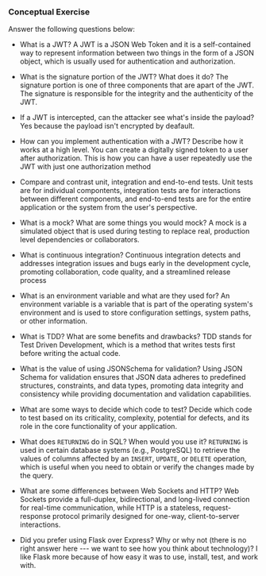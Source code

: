 ### Conceptual Exercise

Answer the following questions below:

- What is a JWT?
  A JWT is a JSON Web Token and it is a self-contained way to represent information between two things in the form of a JSON object, which is usually used for authentication and authorization.

- What is the signature portion of the JWT?  What does it do?
  The signature portion is one of three components that are apart of the JWT. The signature is responsible for the integrity and the authenticity of the JWT.

- If a JWT is intercepted, can the attacker see what's inside the payload?
  Yes because the payload isn't encrypted by deafault.

- How can you implement authentication with a JWT?  Describe how it works at a high level.
  You can create a digitally signed token to a user after authorization. This is how you can have a user repeatedly use the JWT with just one authorization method

- Compare and contrast unit, integration and end-to-end tests.
  Unit tests are for individual compontents, integration tests are for interactions between different components, and end-to-end tests are for the entire application or the system from the user's perspective.

- What is a mock? What are some things you would mock?
  A mock is a simulated object that is used during testing to replace real, production level dependencies or collaborators.

- What is continuous integration?
  Continuous integration detects and addresses integration issues and bugs early in the development cycle, promoting collaboration, code quality, and a streamlined release process

- What is an environment variable and what are they used for?
  An environment variable is a variable that is part of the operating system's environment and is used to store configuration settings, system paths, or other information.

- What is TDD? What are some benefits and drawbacks?
  TDD stands for Test Driven Development, which is a method that writes tests first before writing the actual code.

- What is the value of using JSONSchema for validation?
  Using JSON Schema for validation ensures that JSON data adheres to predefined structures, constraints, and data types, promoting data integrity and consistency while providing documentation and validation capabilities.

- What are some ways to decide which code to test?
  Decide which code to test based on its criticality, complexity, potential for defects, and its role in the core functionality of your application.

- What does `RETURNING` do in SQL? When would you use it?
  `RETURNING` is used in certain database systems (e.g., PostgreSQL) to retrieve the values of columns affected by an `INSERT`, `UPDATE`, or `DELETE` operation, which is useful when you need to obtain or verify the changes made by the query.

- What are some differences between Web Sockets and HTTP?
  Web Sockets provide a full-duplex, bidirectional, and long-lived connection for real-time communication, while HTTP is a stateless, request-response protocol primarily designed for one-way, client-to-server interactions.

- Did you prefer using Flask over Express? Why or why not (there is no right
  answer here --- we want to see how you think about technology)?
  I like Flask more because of how easy it was to use, install, test, and work with. 